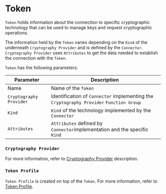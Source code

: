 # Token

`Token` holds information about the connection to specific cryptographic technology that can be used to manage keys and request cryptographic operations.

The information held by the `Token` varies depending on the `Kind` of the underneath `Cryptography Provider` and is defined by the `Connector`.
`Cryptography Provider` uses `Attributes` to get the data needed to establish the connection with the `Token`.

`Token` has the following parameters:

| Parameter               | Description                                                                             |
|-------------------------|-----------------------------------------------------------------------------------------|
| Name                    | Name of the `Token`                                                                     |
| `Cryptography Provider` | Identification of `Connector` implementing the `Cryptography Provider` `Function Group` |
| `Kind`                  | `Kind` of the technology implemented by the `Connector`                                 |
| `Attributes`            | `Attributes` defined by `Connector`implementation and the specific `Kind`               |

### `Cryptography Provider`

For more information, refer to [Cryptography Provider](../../connectors/description/cryptography-provider) description.

### `Token Profile`

`Token Profile` is created on top of the `Token`. For more information, refer to [Token Profile](./token-profile).
